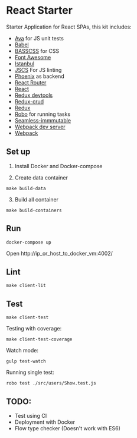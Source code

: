 # React Starter

Starter Application for React SPAs, this kit includes:

- [Ava](https://github.com/sindresorhus/ava) for JS unit tests
- [Babel](https://babeljs.io/)
- [BASSCSS](http://www.basscss.com/) for CSS
- [Font Awesome](https://fortawesome.github.io/Font-Awesome/)
- [Istanbul](https://github.com/gotwarlost/istanbul)
- [JSCS](http://jscs.info/) For JS linting
- [Phoenix](http://www.phoenixframework.org/) as backend
- [React Router](https://github.com/rackt/react-router)
- [React](http://facebook.github.io/react/)
- [Redux devtools](https://github.com/gaearon/redux-devtools)
- [Redux-crud](https://github.com/Versent/redux-crud)
- [Redux](https://github.com/rackt/redux)
- [Robo](https://github.com/tj/robo) for running tasks
- [Seamless-immmutable](https://github.com/rtfeldman/seamless-immutable)
- [Webpack dev server](http://webpack.github.io/docs/webpack-dev-server.html)
- [Webpack](http://webpack.github.io/)

Set up
----------------

1. Install Docker and Docker-compose


2. Create data container

```
make build-data
```

3. Build all container

```
make build-containers
```

Run
----------------

```
docker-compose up
```

Open http://ip_or_host_to_docker_vm:4002/


Lint
----------------

```
make client-lit
```

Test
----------------

```
make client-test
```

Testing with coverage:

```
make client-test-coverage
```

Watch mode:

```
gulp test-watch
```

Running single test:

```
robo test ./src/users/Show.test.js
```

## TODO:

- Test using CI
- Deployment with Docker
- Flow type checker (Doesn't work with ES6)


